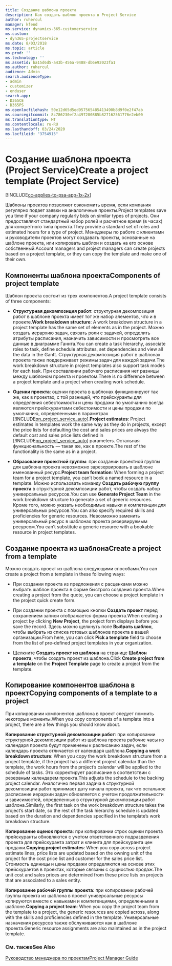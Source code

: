```yaml
---
title: Создание шаблона проекта
description: Как создать шаблон проекта в Project Service
author: ruhercul
manager: kfend
ms.service: dynamics-365-customerservice
ms.custom:
- dyn365-projectservice
ms.date: 8/03/2018
ms.topic: article
ms.prod: ''
ms.technology: ''
ms.assetid: ba15d6d5-a43b-456a-9488-db6e92023fa1
ms.author: ruhercul
audience: Admin
search.audienceType:
- admin
- customizer
- enduser
search.app:
- D365CE
- D365PS
ms.openlocfilehash: 50e12d65d5ed957565485413490b8d9f0e2f47ab
ms.sourcegitcommit: 8c786230ef2a497280885b827162561776e2eb00
ms.translationtype: HT
ms.contentlocale: ru-RU
ms.lasthandoff: 03/24/2020
ms.locfileid: "3754915"
---
```

# <a name="create-a-project-template-project-service"></a><span data-ttu-id="70940-103">Создание шаблона проекта (Project Service)</span><span class="sxs-lookup"><span data-stu-id="70940-103">Create a project template (Project Service)</span></span>

[!INCLUDE[cc-applies-to-psa-app-1x-2x](../includes/cc-applies-to-psa-app-1x-2x.md)]

<span data-ttu-id="70940-104">Шаблоны проектов позволяют сэкономить время, если компания регулярно подает заявки на аналогичные проекты.</span><span class="sxs-lookup"><span data-stu-id="70940-104">Project templates save you time if your company regularly bids on similar types of projects.</span></span> <span data-ttu-id="70940-105">Они предоставляют стандартный набор ролей и расчетное время (в часах) для конкретного типа проекта.</span><span class="sxs-lookup"><span data-stu-id="70940-105">They provide a standard set of roles and estimated hours for a type of project.</span></span> <span data-ttu-id="70940-106">Менеджеры по работе с клиентами и руководители проектов могут создавать проекты, основанные на шаблоне проекта, или копировать шаблон и создать на его основе собственный.</span><span class="sxs-lookup"><span data-stu-id="70940-106">Account managers and project managers can create projects based on a project template, or they can copy the template and make one of their own.</span></span>  
  
## <a name="components-of-project-template"></a><span data-ttu-id="70940-107">Компоненты шаблона проекта</span><span class="sxs-lookup"><span data-stu-id="70940-107">Components of project template</span></span>
 <span data-ttu-id="70940-108">Шаблон проекта состоит из трех компонентов.</span><span class="sxs-lookup"><span data-stu-id="70940-108">A project template consists of three components:</span></span>  
  
- <span data-ttu-id="70940-109">**Структурная декомпозиция работ**: структурная декомпозиция работ в шаблоне проекта имеет тот же набор элементов, что и в проекте.</span><span class="sxs-lookup"><span data-stu-id="70940-109">**Work breakdown structure**: A work breakdown structure in a project template has the same set of elements as in the project.</span></span> <span data-ttu-id="70940-110">Можно создать иерархию задач, связать роли с задачей, определить атрибуты расписания, назначить зависимости и просмотреть все данные в диаграмме Ганнта.</span><span class="sxs-lookup"><span data-stu-id="70940-110">You can create a task hierarchy, associate roles to task, define schedule attributes, set dependencies and view all the data in the Gantt.</span></span> <span data-ttu-id="70940-111">Структурная декомпозиция работ в шаблонах проекта также поддерживает режимы задач для каждой задачи.</span><span class="sxs-lookup"><span data-stu-id="70940-111">The work breakdown structure in project templates also support task modes for each task.</span></span> <span data-ttu-id="70940-112">При составлении рабочего расписания нет разницы между шаблоном проекта и проектом.</span><span class="sxs-lookup"><span data-stu-id="70940-112">There is no difference between a project template and a project when creating work schedule.</span></span>  
  
- <span data-ttu-id="70940-113">**Оценки проекта**: оценки проекта в шаблонах функционируют так же, как в проектах, с той разницей, что прейскуранты для определения себестоимости и цены продажи по умолчанию всегда являются прейскурантами себестоимости и цены продажи по умолчанию, определенными в параметрах [!INCLUDE[pn_project_service_auto](../includes/pn-project-service-auto.md)].</span><span class="sxs-lookup"><span data-stu-id="70940-113">**Project estimates**: Project estimates in templates work the same way as they do in projects, except the price lists for defaulting the cost and sales prices are always the default cost and sales price lists defined in [!INCLUDE[pn_project_service_auto](../includes/pn-project-service-auto.md)] parameters.</span></span> <span data-ttu-id="70940-114">Остальная функциональность — такая же, как в проекте.</span><span class="sxs-lookup"><span data-stu-id="70940-114">The rest of the functionality is the same as in a project.</span></span>  
  
- <span data-ttu-id="70940-115">**Образование проектной группы**: при создании проектной группы для шаблона проекта невозможно зарезервировать в шаблоне именованный ресурс.</span><span class="sxs-lookup"><span data-stu-id="70940-115">**Project team formation**: When forming a project team for a project template, you can’t book a named resource in a template.</span></span> <span data-ttu-id="70940-116">Можно использовать команду **Создать рабочую группу проекта** в структурной декомпозиции работ, чтобы создать набор универсальных ресурсов.</span><span class="sxs-lookup"><span data-stu-id="70940-116">You can use **Generate Project Team** in the work breakdown structure to generate a set of generic resources.</span></span> <span data-ttu-id="70940-117">Кроме того, можно указать необходимые навыки и компетенции для универсальных ресурсов.</span><span class="sxs-lookup"><span data-stu-id="70940-117">You can also specify required skills and proficiencies for generic resources.</span></span> <span data-ttu-id="70940-118">Невозможно заменить универсальный ресурс в шаблонах проекта резервируемым ресурсом.</span><span class="sxs-lookup"><span data-stu-id="70940-118">You can’t substitute a generic resource with a bookable resource in project templates.</span></span>  
  
## <a name="create-a-project-from-a-template"></a><span data-ttu-id="70940-119">Создание проекта из шаблона</span><span class="sxs-lookup"><span data-stu-id="70940-119">Create a project from a template</span></span>  
 <span data-ttu-id="70940-120">Можно создать проект из шаблона следующими способами.</span><span class="sxs-lookup"><span data-stu-id="70940-120">You can create a project from a template in these following ways:</span></span>  
  
-   <span data-ttu-id="70940-121">При создании проекта из предложения с расценками можно выбрать шаблон проекта в форме быстрого создания проекта.</span><span class="sxs-lookup"><span data-stu-id="70940-121">When creating a project from the quote, you can choose a project template in the project quick create form.</span></span>  
  
-   <span data-ttu-id="70940-122">При создании проекта с помощью кнопки **Создать проект** перед сохранением записи отображается форма проекта.</span><span class="sxs-lookup"><span data-stu-id="70940-122">When creating a project by clicking **New Project**, the project form displays before you save the record.</span></span> <span data-ttu-id="70940-123">Здесь можно щелкнуть поле **Выбрать шаблон**, чтобы выбрать из списка готовых шаблонов проекта в вашей организации.</span><span class="sxs-lookup"><span data-stu-id="70940-123">From here, you can click **Pick a template** field to choose from the list of pre-defined project templates in your organization.</span></span>  
  
-   <span data-ttu-id="70940-124">Щелкните **Создать проект из шаблона** на странице **Шаблон проекта**, чтобы создать проект из шаблона.</span><span class="sxs-lookup"><span data-stu-id="70940-124">Click **Create project from a template** on the **Project Template** page to create a project from the template.</span></span>  
  
## <a name="copying-components-of-a-template-to-a-project"></a><span data-ttu-id="70940-125">Копирование компонентов шаблона в проект</span><span class="sxs-lookup"><span data-stu-id="70940-125">Copying components of a template to a project</span></span>  
 <span data-ttu-id="70940-126">При копировании компонентов шаблона в проект следует помнить некоторые моменты.</span><span class="sxs-lookup"><span data-stu-id="70940-126">When you copy components of a template into a project, there are a few things you should know about.</span></span>  
  
 <span data-ttu-id="70940-127">**Копирование структурной декомпозиции работ**: при копировании структурной декомпозиции работ из шаблона проекта рабочие часы из календаря проекта будут применены к расписанию задач, если календарь проекта отличается от календаря шаблона.</span><span class="sxs-lookup"><span data-stu-id="70940-127">**Copying a work breakdown structure**: When you copy the work breakdown structure from a project template, if the project has a different project calendar than the template, the work hours from the project’s calendar will be applied to the schedule of tasks.</span></span> <span data-ttu-id="70940-128">Это корректирует расписание в соответствии с резервным календарем проекта.</span><span class="sxs-lookup"><span data-stu-id="70940-128">This adjusts the schedule to the backing project calendar.</span></span> <span data-ttu-id="70940-129">Аналогично первая задача в структурной декомпозиции работ принимает дату начала проекта, так что остальное расписание иерархии задач обновляется с учетом продолжительности и зависимостей, определенных в структурной декомпозиции работ шаблона.</span><span class="sxs-lookup"><span data-stu-id="70940-129">Similarly, the first task on the work breakdown structure takes the project’s start date, so the rest of the task hierarchy schedule is updated based on the duration and dependencies specified in the template’s work breakdown structure.</span></span>  
  
 <span data-ttu-id="70940-130">**Копирование оценок проекта**: при копировании строк оценки проекта прейскуранты обновляются с учетом ответственного подразделения проекта для прейскуранта затрат и клиента для прейскуранта цен продажи.</span><span class="sxs-lookup"><span data-stu-id="70940-130">**Copying project estimates**: When you copy across project estimate lines, price lists are updated based on the owning unit of the project for the cost price list and customer for the sales price list.</span></span> <span data-ttu-id="70940-131">Стоимость единицы и цены продажи определяются на основе этих прейскурантов в проектах, которые связаны с сущностью продаж.</span><span class="sxs-lookup"><span data-stu-id="70940-131">The unit cost and sales prices are determined from these price lists on projects that are associated to a sales entity.</span></span>  
  
 <span data-ttu-id="70940-132">**Копирование рабочей группы проекта**: при копировании рабочей группы проекта из шаблона в проект универсальные ресурсы копируются вместе с навыками и компетенциями, определенными в шаблоне.</span><span class="sxs-lookup"><span data-stu-id="70940-132">**Copying a project team**: When you copy the project team from the template to a project, the generic resources are copied across, along with the skills and proficiencies defined in the template.</span></span> <span data-ttu-id="70940-133">Универсальные назначения ресурсов также обслуживаются как в шаблоне проекта.</span><span class="sxs-lookup"><span data-stu-id="70940-133">Generic resource assignments are also maintained as in the project template.</span></span>  
  
### <a name="see-also"></a><span data-ttu-id="70940-134">См. также</span><span class="sxs-lookup"><span data-stu-id="70940-134">See Also</span></span>  
 [<span data-ttu-id="70940-135">Руководство менеджера по проектам</span><span class="sxs-lookup"><span data-stu-id="70940-135">Project Manager Guide</span></span>](../project-service/project-manager-guide.md)
